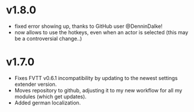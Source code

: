 # v1.8.0

* fixed error showing up, thanks to GitHub user @DenninDalke!
* now allows to use the hotkeys, even when an actor is selected (this may be a controversial change..)

# v1.7.0
* Fixes FVTT v0.6.1 incompatibility by updating to the newest settings extender version.
* Moves repository to github, adjusting it to my new workflow for all my modules (which get updates).
* Added german localization.